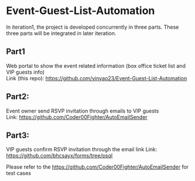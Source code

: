 # Event-Guest-List-Automation
In iteration1, the project is developed concurrently in three parts. These three parts will be integrated in later iteration.

## Part1 
Web portal to show the event related information (box office ticket list and VIP guests info)  
Link (this repo): https://github.com/yinyao23/Event-Guest-List-Automation 

## Part2: 
Event owner send RSVP invitation through emails to VIP guests  
Link: https://github.com/Coder00Fighter/AutoEmailSender

## Part3: 
VIP guests confirm RSVP invitation through the email link 
Link: https://github.com/bhcsayx/forms/tree/psql

Please refer to the https://github.com/Coder00Fighter/AutoEmailSender for test cases

